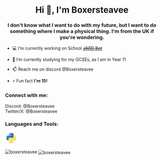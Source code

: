 <h1 align="center">Hi 👋, I'm Boxersteavee</h1>
<h3 align="center">I don't know what I want to do with my future, but I want to do something where I make a physical thing. I'm from the UK if you're wondering.</h3>

- 💻 I’m currently working on School ~~[JARD Bot](http://github.com/Boxersteavee/JARD-Bot)~~

- 🌱 I’m currently studying for my GCSEs, as I am in Year 11

- 📫 Reach me on discord @Boxersteavee

- ⚡ Fun fact **I'm 15!**

<h3 align="left">Connect with me:</h3>
<p align="left">
Discord: @Boxersteavee <br>Twitter/X: @Boxersteavee
</p>

<h3 align="left">Languages and Tools:</h3>
<p align="left"> <a href="https://www.python.org" target="_blank" rel="noreferrer"> <img src="https://raw.githubusercontent.com/devicons/devicon/master/icons/python/python-original.svg" alt="python" width="40" height="40"/> </a> </p>

<p><img align="left" src="https://github-readme-stats.vercel.app/api/top-langs?username=boxersteavee&show_icons=true&locale=en&layout=compact" alt="boxersteavee" /></p>

<p>&nbsp;<img align="center" src="https://github-readme-stats.vercel.app/api?username=boxersteavee&show_icons=true&locale=en" alt="boxersteavee" /></p>

